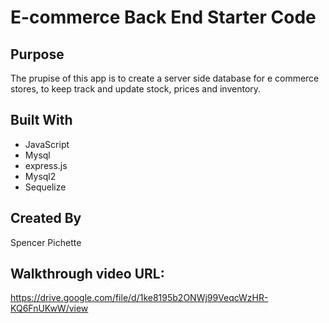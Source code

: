 # E-commerce Back End Starter Code

## Purpose

 The prupise of this app is to create a server side database for e commerce stores, to keep track and update stock, prices and inventory.

## Built With

- JavaScript
- Mysql
- express.js
- Mysql2
- Sequelize

## Created By

Spencer Pichette 

## Walkthrough video URL:
https://drive.google.com/file/d/1ke8195b2ONWj99VeqcWzHR-KQ6FnUKwW/view

